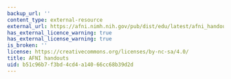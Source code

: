 ```yaml
---
backup_url: ''
content_type: external-resource
external_url: https://afni.nimh.nih.gov/pub/dist/edu/latest/afni_handouts/
has_external_licence_warning: true
has_external_license_warning: true
is_broken: ''
license: https://creativecommons.org/licenses/by-nc-sa/4.0/
title: AFNI handouts
uid: b51c96b7-f3bd-4cd4-a140-66cc68b39d2d
---
```

